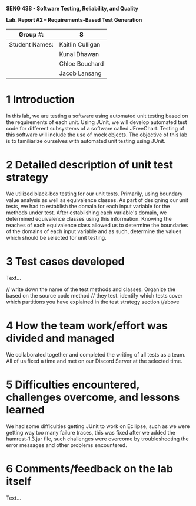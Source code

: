 **SENG 438 - Software Testing, Reliability, and Quality**

**Lab. Report \#2 – Requirements-Based Test Generation**

| Group \#:      |  8   |
| -------------- | --- |
| Student Names: |  Kaitlin Culligan   |
|                |  Kunal Dhawan   |
|                |  Chloe Bouchard   |
|                |  Jacob Lansang   |

# 1 Introduction

In this lab, we are testing a software using automated unit testing based on the requirements of each unit. Using JUnit, we will develop automated test code for different subsystems of a software called JFreeChart. Testing of this software will include the use of mock objects. The objective of this lab is to familiarize ourselves with automated unit testing using JUnit.

# 2 Detailed description of unit test strategy

We utilized black-box testing for our unit tests. Primarily, using boundary value analysis as well as equivalence classes. As part of designing our unit tests, we had to establish the domain for each input variable for the methods under test. After establishing each variable's domain, we determined equivalence classes using this information. Knowing the reaches of each equivalence class allowed us to determine the boundaries of the domains of each input variable and as such, determine the values which should be selected for unit testing. 

# 3 Test cases developed

Text…

// write down the name of the test methods and classes. Organize the based on
the source code method // they test. identify which tests cover which partitions
you have explained in the test strategy section //above

# 4 How the team work/effort was divided and managed

We collaborated together and completed the writing of all tests as a team. All of us fixed a time and met on our Discord Server at the selected time.

# 5 Difficulties encountered, challenges overcome, and lessons learned

We had some difficulties getting JUnit to work on Ecllipse, such as we were getting way too many failure traces, this was fixed after we added the hamrest-1.3.jar file, such  challenges were overcome by troubleshooting the error messages and other problems encountered.

# 6 Comments/feedback on the lab itself

Text…
